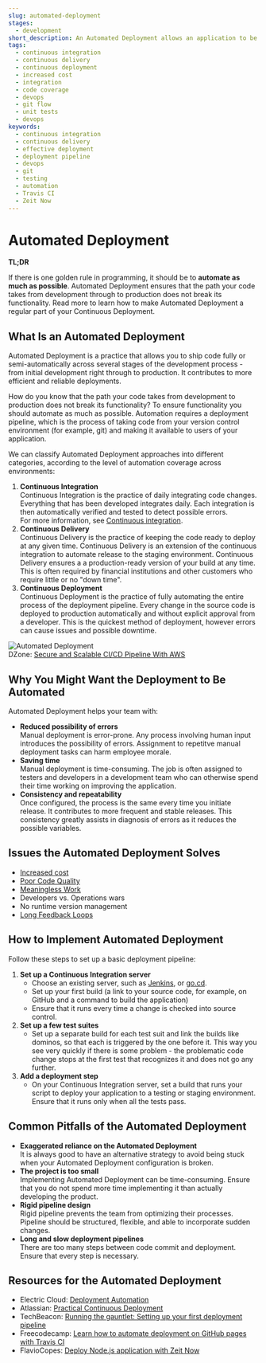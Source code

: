 ```yaml
---
slug: automated-deployment
stages:
  - development
short_description: An Automated Deployment allows an application to be deployed across various stages of the development process. It minimizes the need for manual intervention.
tags:
  - continuous integration
  - continuous delivery
  - continuous deployment
  - increased cost
  - integration
  - code coverage
  - devops
  - git flow
  - unit tests
  - devops
keywords:
  - continuous integration
  - continuous delivery
  - effective deployment
  - deployment pipeline
  - devops
  - git
  - testing
  - automation
  - Travis CI
  - Zeit Now
---
```


# Automated Deployment

**TL;DR**

If there is one golden rule in programming, it should be to **automate as much as possible**. Automated Deployment ensures that the path your code takes from development through to production does not break its functionality. Read more to learn how to make Automated Deployment a regular part of your Continuous Deployment.  

## What Is an Automated Deployment

Automated Deployment is a practice that allows you to ship code fully or semi-automatically across several stages of the development process - from initial development right through to production. It contributes to more efficient and reliable deployments.

How do you know that the path your code takes from development to production does not break its functionality? To ensure functionality you should automate as much as possible. Automation requires a deployment pipeline, which is the process of taking code from your version control environment (for example, git) and making it available to users of your application.

We can classify Automated Deployment approaches into different categories, according to the level of automation coverage across environments:

1. **Continuous Integration**  
   Continuous Integration is the practice of daily integrating code changes. Everything that has been developed integrates daily. Each integration is then automatically verified and tested to detect possible errors.  
   For more information, see [Continuous integration](/practices/continuous-integration).
2. **Continuous Delivery**  
   Continuous Delivery is the practice of keeping the code ready to deploy at any given time. Continuous Delivery is an extension of the continuous integration to automate release to the staging environment. Continuous Delivery ensures a a production-ready version of your build at any time. This is often required by financial institutions and other customers who require little or no "down time". 
3. **Continuous Deployment**  
   Continuous Deployment is the practice of fully automating the entire process of the deployment pipeline. Every change in the source code is deployed to production automatically and without explicit approval from a developer. This is the quickest method of deployment, however errors can cause issues and possible downtime.

![Automated Deployment](/files/automated-deployment.png)  
DZone: [Secure and Scalable CI/CD Pipeline With AWS](https://dzone.com/articles/secure-and-scalable-cicd-pipeline-with-aws)

## Why You Might Want the Deployment to Be Automated

Automated Deployment helps your team with:

- **Reduced possibility of errors**  
  Manual deployment is error-prone. Any process involving human input introduces the possibility of errors. Assignment to repetitve manual deployment tasks can harm employee morale.
- **Saving time**  
  Manual deployment is time-consuming. The job is often assigned to testers and developers in a development team who can otherwise spend their time working on improving the application.
- **Consistency and repeatability**  
  Once configured, the process is the same every time you initiate release. It contributes to more frequent and stable releases. This consistency greatly assists in diagnosis of errors as it reduces the possible variables.

## Issues the Automated Deployment Solves

- [Increased cost](/problems/increased-cost)
- [Poor Code Quality](/problems/poor-code-quality)
- [Meaningless Work](/problems/meaningless-work)
- Developers vs. Operations wars
- No runtime version management
- [Long Feedback Loops](/problems/long-feedback-loops)

## How to Implement Automated Deployment

Follow these steps to set up a basic deployment pipeline:

1. **Set up a Continuous Integration server**
   - Choose an existing server, such as [Jenkins](https://jenkins.io/), or [go.cd](https://www.gocd.org/).
   - Set up your first build (a link to your source code, for example, on GitHub and a command to build the application)
   - Ensure that it runs every time a change is checked into source control.
2. **Set up a few test suites**
   - Set up a separate build for each test suit and link the builds like dominos, so that each is triggered by the one before it. This way you see very quickly if there is some problem - the problematic code change stops at the first test that recognizes it and does not go any further.
3. **Add a deployment step**
   - On your Continuous Integration server, set a build that runs your script to deploy your application to a testing or staging environment. Ensure that it runs only when all the tests pass.

## Common Pitfalls of the Automated Deployment

- **Exaggerated reliance on the Automated Deployment**  
   It is always good to have an alternative strategy to avoid being stuck when your Automated Deployment configuration is broken.
- **The project is too small**  
   Implementing Automated Deployment can be time-consuming. Ensure that you do not spend more time implementing it than actually developing the product.
- **Rigid pipeline design**  
   Rigid pipeline prevents the team from optimizing their processes. Pipeline should be structured, flexible, and able to incorporate sudden changes.
- **Long and slow deployment pipelines**  
   There are too many steps between code commit and deployment. Ensure that every step is necessary.

## Resources for the Automated Deployment

- Electric Cloud: [Deployment Automation](http://electric-cloud.com/wiki/display/releasemanagement/Deployment+Automation)
- Atlassian: [Practical Continuous Deployment](https://www.atlassian.com/blog/continuous-delivery/practical-continuous-deployment)
- TechBeacon: [Running the gauntlet: Setting up your first deployment pipeline](https://techbeacon.com/app-dev-testing/running-gauntlet-setting-your-first-deployment-pipeline)
- Freecodecamp: [Learn how to automate deployment on GitHub pages with Travis CI](https://www.freecodecamp.org/news/learn-how-to-automate-deployment-on-github-pages-with-travis-ci/)
- FlavioCopes: [Deploy Node.js application with Zeit Now](https://flaviocopes.com/zeit-now/)
